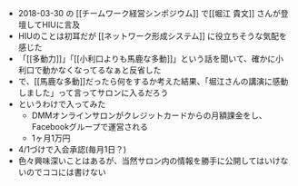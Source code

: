 
- 2018-03-30 の [[チームワーク経営シンポジウム]] で[[堀江 貴文]] さんが登壇してHIUに言及
- HIUのことは初耳だが [[ネットワーク形成システム]] に役立ちそうな気配を感じた
- 「[[多動力]]」「[[小利口よりも馬鹿な多動]]」という話を聞いて、確かに小利口で動かなくなってるなぁと反省した
- で、[[馬鹿な多動]]だったら何をするか考えた結果、「堀江さんの講演に感動しました」って言ってサロンに入るだろう
- というわけで入ってみた
    - DMMオンラインサロンがクレジットカードからの月額課金をし、Facebookグループで運営される
    - 1ヶ月1万円
- 4/1づけで入会承認(毎月1日？)
- 色々興味深いことはあるが、当然サロン内の情報を勝手に公開してはいけないのでココには書けない
